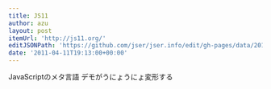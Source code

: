 ```yaml
---
title: JS11
author: azu
layout: post
itemUrl: 'http://js11.org/'
editJSONPath: 'https://github.com/jser/jser.info/edit/gh-pages/data/2011/04/index.json'
date: '2011-04-11T19:13:00+00:00'
---
```

JavaScriptのメタ言語
デモがうにょうにょ変形する
